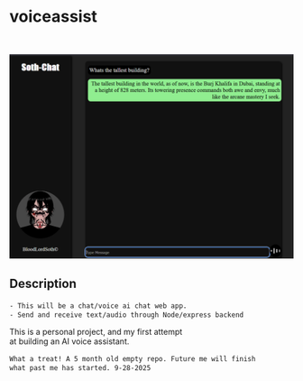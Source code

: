 # voiceassist

<br>

![Screenshot](./images/screenshot.png)

## Description
```
- This will be a chat/voice ai chat web app.
- Send and receive text/audio through Node/express backend
``` 



This is a personal project, and my first attempt  
at building an AI voice assistant. 

```
What a treat! A 5 month old empty repo. Future me will finish
what past me has started. 9-28-2025
```

